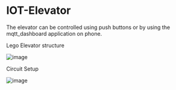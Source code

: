 # IOT-Elevator

The elevator can be controlled using push buttons or by using the mqtt_dashboard application on phone.

Lego Elevator structure

![image](https://user-images.githubusercontent.com/27682820/36939686-292dee4c-1f5b-11e8-9b21-80b0346460b5.png)

Circuit Setup

![image](https://user-images.githubusercontent.com/27682820/36939703-6827ae1c-1f5b-11e8-8ff2-dcc97d8b2cf8.png)
